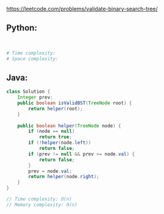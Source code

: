 <https://leetcode.com/problems/validate-binary-search-tree/> 

## Python:
```python

        
# Time complexity: 
# Space complexity: 
```

## Java:

```java
class Solution {
    Integer prev;
    public boolean isValidBST(TreeNode root) {
        return helper(root);
    }
    
    public boolean helper(TreeNode node) {
        if (node == null)
            return true;
        if (!helper(node.left))
            return false;
        if (prev != null && prev >= node.val) {
            return false;
        }
        prev = node.val;
        return helper(node.right);
    }
}

// Time complexity: O(n)
// Memory complexity: O(n)
```
